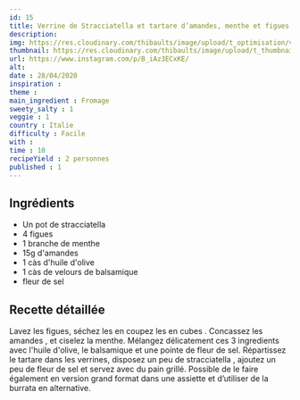 ```yaml
---
id: 15
title: Verrine de Stracciatella et tartare d’amandes, menthe et figues
description: 
img: https://res.cloudinary.com/thibaults/image/upload/t_optimisation/v1600523378/Recipes/20200428_straciatella.jpg
thumbnail: https://res.cloudinary.com/thibaults/image/upload/t_thumbnail_josie/v1600523378/Recipes/20200428_straciatella.jpg
url: https://www.instagram.com/p/B_iAz3ECxKE/
alt: 
date : 28/04/2020
inspiration :
theme : 
main_ingredient : Fromage
sweety_salty : 1
veggie : 1
country : Italie
difficulty : Facile
with : 
time : 10
recipeYield : 2 personnes
published : 1
---
```


## Ingrédients
 - Un pot de stracciatella
 - 4 figues
 - 1 branche de menthe
 - 15g d'amandes
 - 1 càs d'huile d'olive
 - 1 càs de velours de balsamique
 - fleur de sel

## Recette détaillée
Lavez les figues, séchez les en coupez les en cubes . Concassez les amandes , et ciselez la menthe. Mélangez délicatement ces 3 ingredients avec l'huile d'olive, le balsamique et une pointe de fleur de sel. Répartissez le tartare dans les verrines, disposez un peu de stracciatella , ajoutez un peu de fleur de sel et servez avec du pain grillé. Possible de le faire également en version grand format dans une assiette et d’utiliser de la burrata en alternative.